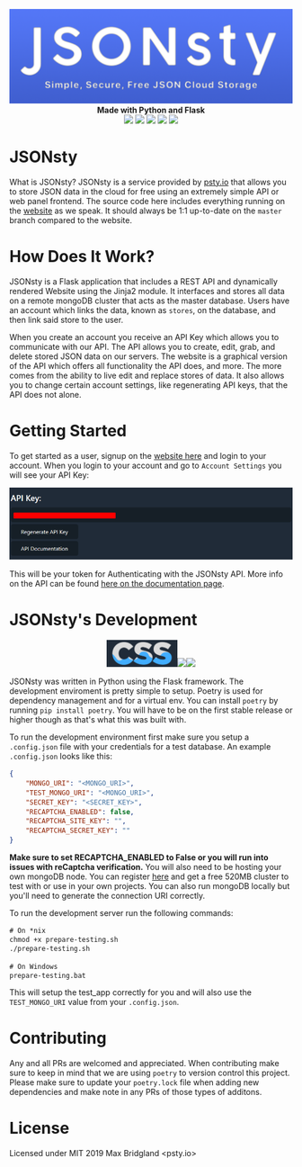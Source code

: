 <p align="center">
    <img src="https://github.com/M4cs/jsonsty/blob/master/banner.png?raw=true">
    <br>
    <b>Made with Python and Flask</b>
    <br>
    <a href="https://github.com/M4cs/jsonsty/stargazers"><img src="https://img.shields.io/github/stars/M4cs/jsonsty"></a>
    <a href="https://github.com/M4cs/jsonsty/issues"><img src="https://img.shields.io/github/issues/M4cs/jsonsty"></a>
    <a href="https://github.com/M4cs/jsonsty/forks"><img src="https://img.shields.io/github/forks/M4cs/jsonsty"></a>
    <a href=""><img src="https://img.shields.io/github/license/M4cs/jsonsty"></a>
    <img src="https://img.shields.io/badge/python-3.6%2B-green">
</p>

# JSONsty

What is JSONsty? JSONsty is a service provided by [psty.io](https://psty.io) that allows you to store JSON data in the cloud for free using an extremely simple API or web panel frontend. The source code here includes everything running on the [website](https://json.psty.io) as we speak. It should always be 1:1 up-to-date on the `master` branch compared to the website.

# How Does It Work?

JSONsty is a Flask application that includes a REST API and dynamically rendered Website using the Jinja2 module. It interfaces and stores all data on a remote mongoDB cluster that acts as the master database. Users have an account which links the data, known as `stores`, on the database, and then link said store to the user.

When you create an account you receive an API Key which allows you to communicate with our API. The API allows you to create, edit, grab, and delete stored JSON data on our servers. The website is a graphical version of the API which offers all functionality the API does, and more. The more comes from the ability to live edit and replace stores of data. It also allows you to change certain account settings, like regenerating API keys, that the API does not alone.

# Getting Started

To get started as a user, signup on the [website here](https://json.psty.io) and login to your account. When you login to your account and go to `Account Settings` you will see your API Key:

<p align="center"><img src="https://github.com/M4cs/jsonsty/blob/master/examples/api_key_example.png?raw=true"></p>

This will be your token for Authenticating with the JSONsty API. More info on the API can be found [here on the documentation page](https://json.psty.io).

# JSONsty's Development

<p align="center">
    <a href="https://github.com/kognise/water.css"><img src="https://github.com/kognise/water.css/raw/master/logo.svg?sanitize=true" width="25%"></a><a href="https://www.palletsprojects.com/p/flask/"><img src="https://upload.wikimedia.org/wikipedia/commons/thumb/3/3c/Flask_logo.svg/1200px-Flask_logo.svg.png" width="25%;"></a><a href="https://python.org"><img src="https://www.python.org/static/community_logos/python-logo-master-v3-TM-flattened.png" width="25%"></a>
</p>

JSONsty was written in Python using the Flask framework. The development enviroment is pretty simple to setup. Poetry is used for dependency management and for a virtual env. You can install `poetry` by running `pip install poetry`. You will have to be on the first stable release or higher though as that's what this was built with. 

To run the development environment first make sure you setup a `.config.json` file with your credentials for a test database. An example `.config.json` looks like this:

```json
{
    "MONGO_URI": "<MONGO_URI>",
    "TEST_MONGO_URI": "<MONGO_URI>",
    "SECRET_KEY": "<SECRET_KEY>",
    "RECAPTCHA_ENABLED": false,
    "RECAPTCHA_SITE_KEY": "",
    "RECAPTCHA_SECRET_KEY": ""
}
```

**Make sure to set RECAPTCHA_ENABLED to False or you will run into issues with reCaptcha verification.** You will also need to be hosting your own mongoDB node. You can register [here](https://mongodb.com) and get a free 520MB cluster to test with or use in your own projects. You can also run mongoDB locally but you'll need to generate the connection URI correctly.

To run the development server run the following commands:

```
# On *nix
chmod +x prepare-testing.sh
./prepare-testing.sh

# On Windows
prepare-testing.bat
```

This will setup the test_app correctly for you and will also use the `TEST_MONGO_URI` value from your `.config.json`.

# Contributing

Any and all PRs are welcomed and appreciated. When contributing make sure to keep in mind that we are using `poetry` to version control this project. Please make sure to update your `poetry.lock` file when adding new dependencies and make note in any PRs of those types of additons. 

# License

Licensed under MIT 2019 Max Bridgland <psty.io>
